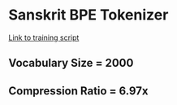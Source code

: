 # Sanskrit BPE Tokenizer

[Link to training script](https://github.com/garima-mahato/ERA_V3/blob/main/Session11/TokenizerTraining.ipynb)

## Vocabulary Size = 2000
## Compression Ratio = 6.97x
